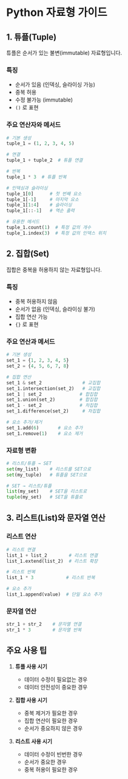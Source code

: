 # Python 자료형 가이드

## 1. 튜플(Tuple)
튜플은 순서가 있는 불변(immutable) 자료형입니다.

### 특징
- 순서가 있음 (인덱싱, 슬라이싱 가능)
- 중복 허용
- 수정 불가능 (immutable)
- `()` 로 표현

### 주요 연산자와 메서드
```python
# 기본 생성
tuple_1 = (1, 2, 3, 4, 5)

# 연결
tuple_1 + tuple_2  # 튜플 연결

# 반복
tuple_1 * 3  # 튜플 반복

# 인덱싱과 슬라이싱
tuple_1[0]      # 첫 번째 요소
tuple_1[-1]     # 마지막 요소
tuple_1[1:4]    # 슬라이싱
tuple_1[::-1]   # 역순 출력

# 유용한 메서드
tuple_1.count(1)  # 특정 값의 개수
tuple_1.index(3)  # 특정 값의 인덱스 위치
```

## 2. 집합(Set)
집합은 중복을 허용하지 않는 자료형입니다.

### 특징
- 중복 허용하지 않음
- 순서가 없음 (인덱싱, 슬라이싱 불가)
- 집합 연산 가능
- `{}` 로 표현

### 주요 연산과 메서드
```python
# 기본 생성
set_1 = {1, 2, 3, 4, 5}
set_2 = {4, 5, 6, 7, 8}

# 집합 연산
set_1 & set_2               # 교집합
set_1.intersection(set_2)   # 교집합
set_1 | set_2              # 합집합
set_1.union(set_2)         # 합집합
set_1 - set_2              # 차집합
set_1.difference(set_2)     # 차집합

# 요소 추가/제거
set_1.add(6)       # 요소 추가
set_1.remove(1)    # 요소 제거
```

### 자료형 변환
```python
# 리스트/튜플 → SET
set(my_list)    # 리스트를 SET으로
set(my_tuple)   # 튜플을 SET으로

# SET → 리스트/튜플
list(my_set)    # SET을 리스트로
tuple(my_set)   # SET을 튜플로
```

## 3. 리스트(List)와 문자열 연산
### 리스트 연산
```python
# 리스트 연결
list_1 + list_2        # 리스트 연결
list_1.extend(list_2)  # 리스트 확장

# 리스트 반복
list_1 * 3            # 리스트 반복

# 요소 추가
list_1.append(value)  # 단일 요소 추가
```

### 문자열 연산
```python
str_1 + str_2    # 문자열 연결
str_1 * 3        # 문자열 반복
```

## 주요 사용 팁
1. **튜플 사용 시기**
   - 데이터 수정이 필요없는 경우
   - 데이터 안전성이 중요한 경우
   
2. **집합 사용 시기**
   - 중복 제거가 필요한 경우
   - 집합 연산이 필요한 경우
   - 순서가 중요하지 않은 경우

3. **리스트 사용 시기**
   - 데이터 수정이 빈번한 경우
   - 순서가 중요한 경우
   - 중복 허용이 필요한 경우